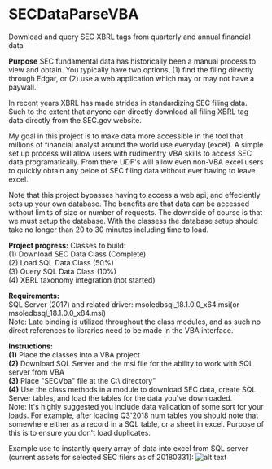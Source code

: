 # SECDataParseVBA
Download and query SEC XBRL tags from quarterly and annual financial data

<b>Purpose</b>
SEC fundamental data has historically been a manual process to view and obtain. You typically have two options, (1) find the filing directly through Edgar, or (2) use a web application which may or may not have a paywall.

In recent years XBRL has made strides in standardizing SEC filing data. Such to the extent that anyone can directly download all filing XBRL tag data directly from the SEC.gov website. 

My goal in this project is to make data more accessible in the tool that millions of financial analyst around the world use everyday (excel). A simple set up process will allow users with rudimentry VBA skills to access SEC data programatically. From there UDF's will allow even non-VBA excel users to quickly obtain any peice of SEC filing data without ever having to leave excel.

Note that this project bypasses having to access a web api, and effeciently sets up your own database. The benefits are that data can be accessed without limits of size or number of requests. The downside of course is that we must setup the database. With the classess the database setup should take no longer than 20 to 30 minutes including time to load. 

<b>Project progress:</b>
Classes to build:
<br>
(1) Download SEC Data Class (Complete)
<br>
(2) Load SQL Data Class (50%)
<br>
(3) Query SQL Data Class (10%)
<br>
(4) XBRL taxonomy integration (not started)


<b>Requirements:</b>
<br>
SQL Server (2017) and related driver: msoledbsql_18.1.0.0_x64.msi(or msoledbsql_18.1.0.0_x84.msi)
<br>
Note: Late binding is utilized throughout the class modules, and as such no direct references to libraries need to be made in the VBA interface.

<b>Instructions:</b>
<br>
<b>(1)</b> Place the classes into a VBA project
<br>
<b>(2)</b> Download SQL Server and the msi file for the ability to work with SQL server from VBA
<br>
<b>(3)</b> Place "SECVba" file at the C:\ directory"
<br>
<b>(4)</b> Use the class methods in a module to download SEC data, create SQL Server tables, and load the tables for the data you've downloaded. 
<br>
Note: It's highly suggested you include data validation of some sort for your loads. For example, after loading Q3'2018 num tables you should note that somewhere either as a record in a SQL table, or a sheet in excel. Purpose of this is to ensure you don't load duplicates. 



Example use to instantly query array of data into excel from SQL server (current assets for selected SEC filers as of 20180331):
![alt text](https://github.com/dylan1218/SECDataParseVBA/blob/master/ExampleArrayResult.PNG)
